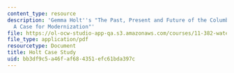 ```yaml
---
content_type: resource
description: 'Gemma Holt''s "The Past, Present and Future of the Columbia River Treaty:
  A Case for Modernization"'
file: https://ol-ocw-studio-app-qa.s3.amazonaws.com/courses/11-382-water-diplomacy-spring-2021/bb3df9c5a46faf684351efc61bda397c_MIT11_382s21_Holt.pdf
file_type: application/pdf
resourcetype: Document
title: Holt Case Study
uid: bb3df9c5-a46f-af68-4351-efc61bda397c
---
```

